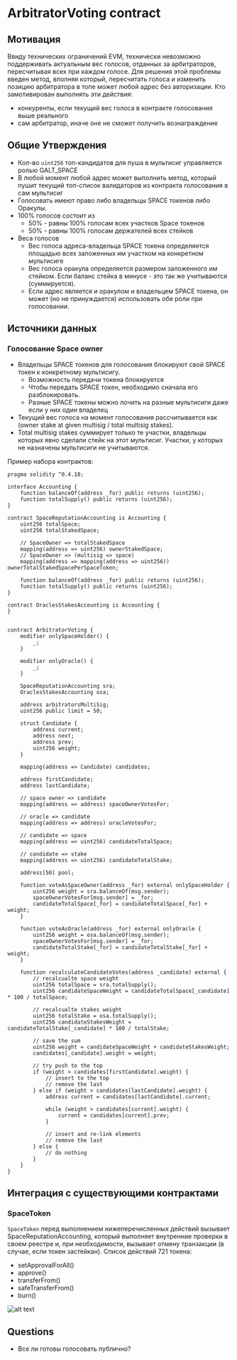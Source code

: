 # ArbitratorVoting contract

## Мотивация

Ввиду технических ограничений EVM, технически невозможно поддерживать актуальным вес голосов, отданных за арбитраторов, пересчитывая всех при каждом голосе. Для решения этой проблемы введен метод, вполняя который, пересчитать голоса и изменить позицию арбитратора в топе может любой адрес без авторизации. Кто замотивирован выполнять эти действия:
* конкуренты, если текущий вес голоса в контракте голосования выше реального
* сам арбитратор, иначе оне не сможет получить вознаграждение

## Общие Утверждения

* Кол-во `uint256` топ-кандидатов для пуша в мультисиг управляется ролью GALT_SPACE
* В любой момент любой адрес может выполнить метод, который пушит текущий топ-список валидаторов из контракта голосования в сам мультисиг
* Голосовать имеют право либо владельцы SPACE токенов либо Оракулы.
* 100% голосов состоит из
    * 50% - равны 100% голосам всех участков Space токенов
    * 50% - равны 100% голосам держателей всех стейков
* Веса голосов
    * Вес голоса адреса-владельца SPACE токена определяется площадью всех заложенных им участком на конкретном мультисиге
    * Вес голоса оракула определяется размером заложенного им стейком. Если баланс стейка в минусе - это так же учитываются (суммируется).
    * Если адрес является и оракулом и владельцем SPACE токена, он может (но не принуждается) использовать обе роли при голосовании.

## Источники данных
### Голосование Space owner
* Владельцы SPACE токенов для голосования блокируют свой SPACE токен к конкретному мультисигу.
    * Возможность передачи токена блокируется
    * Чтобы передать SPACE токен, необходимо сначала его разблокировать.
    * Разные SPACE токены можно лочить на разные мультисиги даже если у них один владелец
* Текущий вес голоса на момент голосования рассчитывается как (owner stake at given multisig / total multisig stakes).
* Total multisig stakes суммирует только те участки, владельцы которых явно сделали стейк на этот мультисиг. Участки, у которых не назначены мультисиги не учитываются.

Пример набора контрактов:

````solidity
pragma solidity ^0.4.18;

interface Accounting {
    function balanceOf(address _for) public returns (uint256);
    function totalSupply() public returns (uint256);
}

contract SpaceReputationAccounting is Accounting {
    uint256 totalSpace;
    uint256 totalStakedSpace;

    // SpaceOwner => totalStakedSpace
    mapping(address => uint256) ownerStakedSpace;
    // SpaceOwner => (multisig => space)
    mapping(address => mapping(address => uint256)) ownerTotalStakedSpacePerSpaceToken;

    function balanceOf(address _for) public returns (uint256);
    function totalSupply() public returns (uint256);
}

contract OraclesStakesAccounting is Accounting {
}


contract ArbitratorVoting {
    modifier onlySpaceHolder() {
        _;
    }

    modifier onlyOracle() {
        _;
    }

    SpaceReputationAccounting sra;
    OraclesStakesAccounting osa;

    address arbitratorsMultiSig;
    uint256 public limit = 50;

    struct Candidate {
        address current;
        address next;
        address prev;
        uint256 weight;
    }
    
    mapping(address => Candidate) candidates;

    address firstCandidate;
    address lastCandidate;

    // space owner => candidate
    mapping(address => address) spaceOwnerVotesFor;
    
    // oracle => candidate
    mapping(address => address) oracleVotesFor;

    // candidate => space
    mapping(address => uint256) candidateTotalSpace;
    
    // candidate => stake
    mapping(address => uint256) candidateTotalStake;

    address[50] pool;

    function voteAsSpaceOwner(address _for) external onlySpaceHolder {
        uint256 weight = sra.balanceOf(msg.sender);
        spaceOwnerVotesFor[msg.sender] = _for;
        candidateTotalSpace[_for] = candidateTotalSpace[_for] + weight;
    }

    function voteAsOracle(address _for) external onlyOracle {
        uint256 weight = osa.balanceOf(msg.sender);
        spaceOwnerVotesFor[msg.sender] = _for;
        candidateTotalStake[_for] = candidateTotalStake[_for] + weight;
    }

    function recalculateCandidateVotes(address _candidate) external {
        // recalcualte space weight
        uint256 totalSpace = sra.totalSupply();
        uint256 candidateSpaceWeight = candidateTotalSpace[_candidate] * 100 / totalSpace;

        // recalcualte stakes weight
        uint256 totalStake = osa.totalSupply();
        uint256 candidateStakesWeight = candidateTotalStake[_candidate] * 100 / totalStake;
        
        // save the sum
        uint256 weight = candidateSpaceWeight + candidateStakesWeight;
        candidates[_candidate].weight = weight;
        
        // try push to the top
        if (weight > candidates[firstCandidate].weight) {
            // insert to the top
            // remove the last
        } else if (weight > candidates[lastCandidate].weight) {
            address current = candidates[lastCandidate].current;

            while (weight > candidates[current].weight) {
                current = candidates[current].prev;
            }

            // insert and re-link elements
            // remove the last
        } else {
            // do nothing
        }
    }
}

````


## Интеграция с существующими контрактами
### SpaceToken
`SpaceToken` перед выполнением нижеперечисленных действий вызывает SpaceReputationAccounting, который выполняет внутренние проверки в своем реестре и, при необходимости, вызывает отмену транзакции (в случае, если токен застейкан). Список действий 721 токена:
* setApprovalForAll()
* approve()
* transferFrom()
* safeTransferFrom()
* burn()

![alt text](https://docs.google.com/drawings/d/e/2PACX-1vTHs-0ZSvvgisoPGW1V434Y2JwptSRCx2TqxWG6VOrvYOQJwJz2nBZIyflnUyPmVFxZDPKLJDTiV0pE/pub?w=960&h=720)



## Questions

* Все ли готовы голосовать публично?

